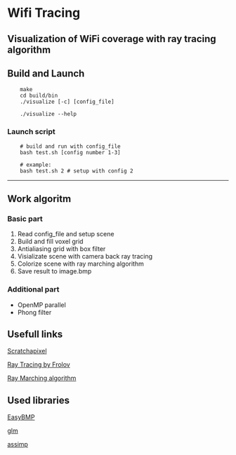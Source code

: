 # Wifi Tracing
Visualization of WiFi coverage with ray tracing algorithm
---
## Build and Launch

        make
        cd build/bin
        ./visualize [-c] [config_file]
        
        ./visualize --help

### Launch script 

        # build and run with config_file
        bash test.sh [config number 1-3]

        # example: 
        bash test.sh 2 # setup with config 2 
   
---
## Work algoritm

### Basic part

1. Read config_file and setup scene
2. Build and fill voxel grid
3. Antialiasing grid with box filter
4. Visializate scene with camera back ray tracing
5. Colorize scene with ray marching algorithm
6. Save result to image.bmp

### Additional part

* OpenMP parallel
* Phong filter

## Usefull links
[Scratchapixel](https://www.scratchapixel.com/lessons/3d-basic-rendering/introduction-to-ray-tracing/implementing-the-raytracing-algorithm])

[Ray Tracing by Frolov](http://ray-tracing.ru/)

[Ray Marching algorithm](http://jamie-wong.com/2016/07/15/ray-marching-signed-distance-functions/#the-raymarching-algorithm)

## Used libraries 
[EasyBMP](http://easybmp.sourceforge.net/)

[glm](https://github.com/g-truc/glm)

[assimp](https://github.com/assimp/assimp)